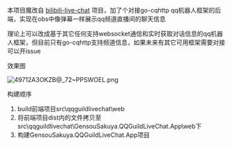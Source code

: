 本项目魔改自 [bilibili-live-chat](https://github.com/Tsuk1ko/bilibili-live-chat) 项目，加了个对接go-cqhttp qq机器人框架的后端，实现在obs中像弹幕一样展示qq频道直播间的聊天信息

理论上可以改成基于其它任何支持websocket通信和实时获取对话信息的qq机器人框架，但目前只有go-cqhttp支持频道信息，如果未来有其它可用框架需要对接可以开issue


效果图

![49712A3OKZB@_72~PPSWOEL.png](https://s2.loli.net/2022/09/23/iE9eHsmx3LOz4kQ.png)

构建顺序
1. build前端项目src\qqguildlivechat\web
2. 将前端项目dist内的文件拷贝至src\qqguildlivechat\GensouSakuya.QQGuildLiveChat.App\web下
3. 构建GensouSakuya.QQGuildLiveChat.App项目
